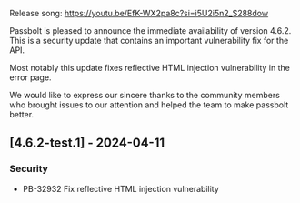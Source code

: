 Release song: https://youtu.be/EfK-WX2pa8c?si=i5U2i5n2_S288dow

Passbolt is pleased to announce the immediate availability of version 4.6.2. This is a security update that contains an important vulnerability fix for the API.

Most notably this update fixes reflective HTML injection vulnerability in the error page.

We would like to express our sincere thanks to the community members who brought issues to our attention and helped the team to make passbolt better.

## [4.6.2-test.1] - 2024-04-11
### Security
- PB-32932 Fix reflective HTML injection vulnerability
